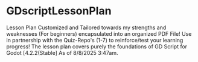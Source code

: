 # GDscriptLessonPlan
Lesson Plan Customized and Tailored towards my strengths and weaknesses (For beginners) encapsulated into an organized PDF File! 
Use in partnership with the Quiz-Repo's (1-7) to reinforce/test your learning progress! The lesson plan covers purely the foundations 
of GD Script for Godot [4.2.2(Stable] As of 8/8/2025 3:47am. 
